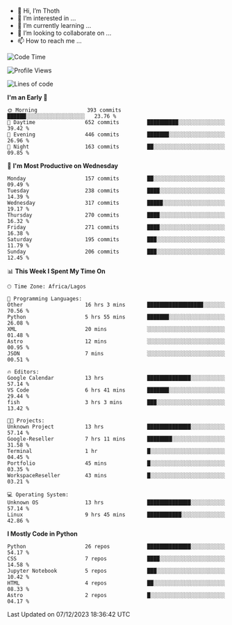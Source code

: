 <!---
thoth2357/thoth2357 is a ✨ special ✨ repository because its `README.md` (this file) appears on your GitHub profile.
You can click the Preview link to take a look at your changes.
--->

- 👋 Hi, I’m Thoth
- 👀 I’m interested in ...
- 🌱 I’m currently learning ...
- 💞️ I’m looking to collaborate on ...
- 📫 How to reach me ...




<!--START_SECTION:waka-->
![Code Time](http://img.shields.io/badge/Code%20Time-2%2C537%20hrs%207%20mins-blue)

![Profile Views](http://img.shields.io/badge/Profile%20Views-0-blue)

![Lines of code](https://img.shields.io/badge/From%20Hello%20World%20I%27ve%20Written-30.2%20million%20lines%20of%20code-blue)

**I'm an Early 🐤** 

```text
🌞 Morning                393 commits         ██████░░░░░░░░░░░░░░░░░░░   23.76 % 
🌆 Daytime                652 commits         ██████████░░░░░░░░░░░░░░░   39.42 % 
🌃 Evening                446 commits         ███████░░░░░░░░░░░░░░░░░░   26.96 % 
🌙 Night                  163 commits         ██░░░░░░░░░░░░░░░░░░░░░░░   09.85 % 
```
📅 **I'm Most Productive on Wednesday** 

```text
Monday                   157 commits         ██░░░░░░░░░░░░░░░░░░░░░░░   09.49 % 
Tuesday                  238 commits         ████░░░░░░░░░░░░░░░░░░░░░   14.39 % 
Wednesday                317 commits         █████░░░░░░░░░░░░░░░░░░░░   19.17 % 
Thursday                 270 commits         ████░░░░░░░░░░░░░░░░░░░░░   16.32 % 
Friday                   271 commits         ████░░░░░░░░░░░░░░░░░░░░░   16.38 % 
Saturday                 195 commits         ███░░░░░░░░░░░░░░░░░░░░░░   11.79 % 
Sunday                   206 commits         ███░░░░░░░░░░░░░░░░░░░░░░   12.45 % 
```


📊 **This Week I Spent My Time On** 

```text
🕑︎ Time Zone: Africa/Lagos

💬 Programming Languages: 
Other                    16 hrs 3 mins       ██████████████████░░░░░░░   70.56 % 
Python                   5 hrs 55 mins       ███████░░░░░░░░░░░░░░░░░░   26.08 % 
XML                      20 mins             ░░░░░░░░░░░░░░░░░░░░░░░░░   01.48 % 
Astro                    12 mins             ░░░░░░░░░░░░░░░░░░░░░░░░░   00.95 % 
JSON                     7 mins              ░░░░░░░░░░░░░░░░░░░░░░░░░   00.51 % 

🔥 Editors: 
Google Calendar          13 hrs              ██████████████░░░░░░░░░░░   57.14 % 
VS Code                  6 hrs 41 mins       ███████░░░░░░░░░░░░░░░░░░   29.44 % 
fish                     3 hrs 3 mins        ███░░░░░░░░░░░░░░░░░░░░░░   13.42 % 

🐱‍💻 Projects: 
Unknown Project          13 hrs              ██████████████░░░░░░░░░░░   57.14 % 
Google-Reseller          7 hrs 11 mins       ████████░░░░░░░░░░░░░░░░░   31.58 % 
Terminal                 1 hr                █░░░░░░░░░░░░░░░░░░░░░░░░   04.45 % 
Portfolio                45 mins             █░░░░░░░░░░░░░░░░░░░░░░░░   03.35 % 
WorkspaceReseller        43 mins             █░░░░░░░░░░░░░░░░░░░░░░░░   03.21 % 

💻 Operating System: 
Unknown OS               13 hrs              ██████████████░░░░░░░░░░░   57.14 % 
Linux                    9 hrs 45 mins       ███████████░░░░░░░░░░░░░░   42.86 % 
```

**I Mostly Code in Python** 

```text
Python                   26 repos            ██████████████░░░░░░░░░░░   54.17 % 
CSS                      7 repos             ████░░░░░░░░░░░░░░░░░░░░░   14.58 % 
Jupyter Notebook         5 repos             ███░░░░░░░░░░░░░░░░░░░░░░   10.42 % 
HTML                     4 repos             ██░░░░░░░░░░░░░░░░░░░░░░░   08.33 % 
Astro                    2 repos             █░░░░░░░░░░░░░░░░░░░░░░░░   04.17 % 
```




 Last Updated on 07/12/2023 18:36:42 UTC
<!--END_SECTION:waka-->
<!--![](http://github-profile-summary-cards.vercel.app/api/cards/profile-details?username=thoth2357&theme=2077)

![](http://github-profile-summary-cards.vercel.app/api/cards/stats?username=thoth2357&theme=2077)![](http://github-profile-summary-cards.vercel.app/api/cards/productive-time?username=thoth2357&theme=2077&utcOffset=8) -->
